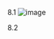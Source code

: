 8.1
![image](https://github.com/user-attachments/assets/c74a2f45-605a-4882-9dc9-f5ae65ad5c7b)


8.2
